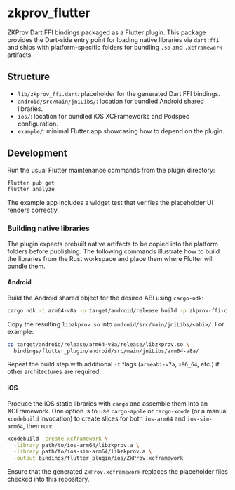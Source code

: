 # zkprov_flutter

ZKProv Dart FFI bindings packaged as a Flutter plugin. This package provides the Dart-side entry point for loading native libraries via `dart:ffi` and ships with platform-specific folders for bundling `.so` and `.xcframework` artifacts.

## Structure

- `lib/zkprov_ffi.dart`: placeholder for the generated Dart FFI bindings.
- `android/src/main/jniLibs/`: location for bundled Android shared libraries.
- `ios/`: location for bundled iOS XCFrameworks and Podspec configuration.
- `example/`: minimal Flutter app showcasing how to depend on the plugin.

## Development

Run the usual Flutter maintenance commands from the plugin directory:

```bash
flutter pub get
flutter analyze
```

The example app includes a widget test that verifies the placeholder UI renders correctly.

### Building native libraries

The plugin expects prebuilt native artifacts to be copied into the platform folders before
publishing. The following commands illustrate how to build the libraries from the Rust
workspace and place them where Flutter will bundle them.

#### Android

Build the Android shared object for the desired ABI using `cargo-ndk`:

```bash
cargo ndk -t arm64-v8a -o target/android/release build -p zkprov-ffi-c --release
```

Copy the resulting `libzkprov.so` into `android/src/main/jniLibs/<abi>/`. For example:

```bash
cp target/android/release/arm64-v8a/release/libzkprov.so \
  bindings/flutter_plugin/android/src/main/jniLibs/arm64-v8a/
```

Repeat the build step with additional `-t` flags (`armeabi-v7a`, `x86_64`, etc.) if other
architectures are required.

#### iOS

Produce the iOS static libraries with `cargo` and assemble them into an XCFramework. One
option is to use `cargo-apple` or `cargo-xcode` (or a manual `xcodebuild` invocation) to
create slices for both `ios-arm64` and `ios-sim-arm64`, then run:

```bash
xcodebuild -create-xcframework \
  -library path/to/ios-arm64/libzkprov.a \
  -library path/to/ios-sim-arm64/libzkprov.a \
  -output bindings/flutter_plugin/ios/ZkProv.xcframework
```

Ensure that the generated `ZkProv.xcframework` replaces the placeholder files checked into
this repository.
